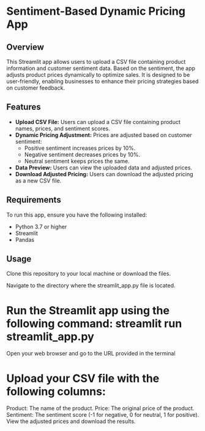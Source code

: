 # Sentiment-Based Dynamic Pricing App

## Overview
This Streamlit app allows users to upload a CSV file containing product information and customer sentiment data. Based on the sentiment, the app adjusts product prices dynamically to optimize sales. It is designed to be user-friendly, enabling businesses to enhance their pricing strategies based on customer feedback.

## Features
- **Upload CSV File:** Users can upload a CSV file containing product names, prices, and sentiment scores.
- **Dynamic Pricing Adjustment:** Prices are adjusted based on customer sentiment:
  - Positive sentiment increases prices by 10%.
  - Negative sentiment decreases prices by 10%.
  - Neutral sentiment keeps prices the same.
- **Data Preview:** Users can view the uploaded data and adjusted prices.
- **Download Adjusted Pricing:** Users can download the adjusted pricing as a new CSV file.

## Requirements
To run this app, ensure you have the following installed:
- Python 3.7 or higher
- Streamlit
- Pandas

## Usage
Clone this repository to your local machine or download the files.

Navigate to the directory where the streamlit_app.py file is located.

# Run the Streamlit app using the following command: streamlit run streamlit_app.py

Open your web browser and go to the URL provided in the terminal

# Upload your CSV file with the following columns:

Product: The name of the product.
Price: The original price of the product.
Sentiment: The sentiment score (-1 for negative, 0 for neutral, 1 for positive).
View the adjusted prices and download the results.

